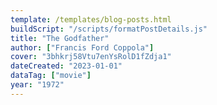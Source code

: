 ```yaml
---
template: /templates/blog-posts.html
buildScript: "/scripts/formatPostDetails.js"
title: "The Godfather"
author: ["Francis Ford Coppola"]
cover: "3bhkrj58Vtu7enYsRolD1fZdja1"
dateCreated: "2023-01-01"
dataTag: ["movie"]
year: "1972"
---
```

